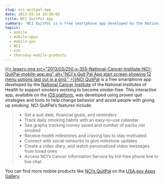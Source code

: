 ```yaml
---
slug: nci-quitpal-app
date: 2013-03-14 10:39:00
title: NCI QuitPal App
summary: 'NCI QuitPal is a free smartphone app developed by the National Cancer Institute of the National Institutes of Health to support smokers working to become smoke-free. This interactive app, available on the  iOS platform, was developed using proven quit'
topics:
  - mobile
  - mobile-apps
  - mobile-gov
  - NCI
  - nih
  - thursday-mobile-products
---
```


[{{< legacy-img src="2013/03/250-x-355-National-Cancer-Institute-NCI-QuitPal-mobile-app.jpg" alt="NCI's Quit Pal App start screen showing 12 menu options laid out in a grid." >}}](https://s3.amazonaws.com/digitalgov/_legacy-img/2013/03/NCI-quitpal-mobile-app.jpg)[NCI QuitPal](http://apps.usa.gov/nci-quitpal-app.shtml) is a free smartphone app developed by the [National Cancer Institute](http://www.cancer.gov/) of the National Institutes of Health to support smokers working to become smoke-free. This interactive app, available on the [ iOS platform](https://itunes.apple.com/us/app/nci-quitpal/id561732676?mt=8), was developed using proven quit strategies and tools to help change behavior and assist people with giving up smoking. NCI QuitPal’s features include:

>   * Set a quit date, financial goals, and reminders
>   * Track daily smoking habits with an easy-to-use calendar
>   * See graphs tracking money saved and number of packs not smoked
>   * Receive health milestones and craving tips to stay motivated
>   * Connect with social networks to give milestone updates
>   * Create a video diary, and watch personalized video messages from loved ones
>   * Access NCI’s Cancer Information Service by toll-free phone line or live chat

You can find more mobile products like [NCI&#8217;s QuitPal](http://apps.usa.gov/nci-quitpal-app.shtml) on the [USA.gov Apps Gallery](http://apps.usa.gov/).